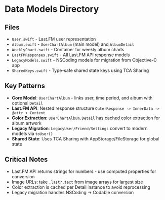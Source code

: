 # Data Models Directory

## Files
- `User.swift` - Last.FM user representation
- `Album.swift` - `UserChartAlbum` (main model) and `AlbumDetail`
- `WeeklyChart.swift` - Container for weekly album charts
- `LastFMResponses.swift` - All Last.FM API response models
- `LegacyModels.swift` - NSCoding models for migration from Objective-C app
- `SharedKeys.swift` - Type-safe shared state keys using TCA Sharing

## Key Patterns
- **Core Model**: `UserChartAlbum` - links user, time period, and album with optional `Detail`
- **Last.FM API**: Nested response structure `OuterResponse -> InnerData -> @attr + Content`
- **Color Extraction**: `UserChartAlbum.Detail` has cached color extraction for album artwork
- **Legacy Migration**: `LegacyUser/Friend/Settings` convert to modern models via `toUser()`
- **Shared State**: Uses TCA Sharing with AppStorage/FileStorage for global state

## Critical Notes
- Last.FM API returns strings for numbers - use computed properties for conversion
- Image URLs: take `.last?.text` from image arrays for largest size
- Color extraction is cached per Detail instance to avoid reprocessing
- Legacy migration handles NSCoding -> Codable conversion